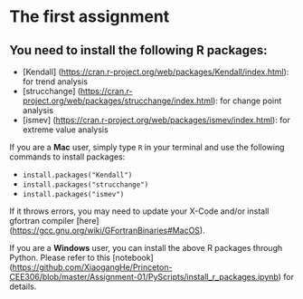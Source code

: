 # The first assignment 

## You need to install the following R packages:

- [Kendall] (https://cran.r-project.org/web/packages/Kendall/index.html): for trend analysis
- [strucchange] (https://cran.r-project.org/web/packages/strucchange/index.html): for change point analysis
- [ismev] (https://cran.r-project.org/web/packages/ismev/index.html): for extreme value analysis 

If you are a **Mac** user, simply type `R` in your terminal and use the following commands to install packages:
- `install.packages("Kendall")`
- `install.packages("strucchange")`
- `install.packages("ismev")`

If it throws errors, you may need to update your X-Code and/or install gfortran compiler [here] (https://gcc.gnu.org/wiki/GFortranBinaries#MacOS).

If you are a **Windows** user, you can install the above R packages through Python. Please refer to this [notebook] (https://github.com/XiaogangHe/Princeton-CEE306/blob/master/Assignment-01/PyScripts/install_r_packages.ipynb) for details.
